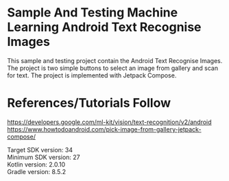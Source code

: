 # Sample And Testing Machine Learning Android Text Recognise Images

This sample and testing project contain the Android Text Recognise Images.
The project is two simple buttons to select an image from gallery and scan for text.
The project is implemented with Jetpack Compose.

# References/Tutorials Follow

https://developers.google.com/ml-kit/vision/text-recognition/v2/android  <br />
https://www.howtodoandroid.com/pick-image-from-gallery-jetpack-compose/  <br />

Target SDK version: 34 <br />
Minimum SDK version: 27 <br />
Kotlin version: 2.0.10 <br />
Gradle version: 8.5.2 <br />